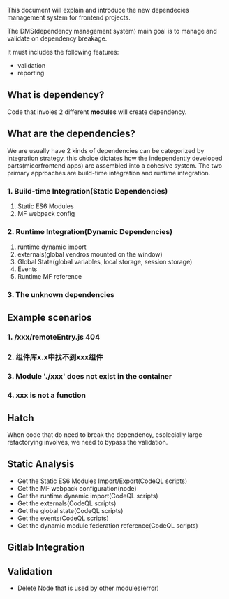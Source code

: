 This document will explain and introduce the new dependecies management system for frontend projects.

The DMS(dependency management system) main goal is to manage and validate on dependency breakage.

It must includes the following features:

- validation
- reporting

## What is dependency?

Code that involes 2 different **modules** will create dependency.

## What are the dependencies?

We are usually have 2 kinds of dependencies can be categorized by integration strategy, this choice dictates how the independently developed parts(micorfrontend apps) are assembled into a cohesive system. The two primary approaches are build-time integration and runtime integration.

### 1. Build-time Integration(Static Dependencies)

1. Static ES6 Modules
2. MF webpack config

### 2. Runtime Integration(Dynamic Dependencies)

1. runtime dynamic import
2. externals(global vendros mounted on the window)
3. Global State(global variables, local storage, session storage)
4. Events
5. Runtime MF reference

### 3. The unknown dependencies

## Example scenarios

### 1. /xxx/remoteEntry.js 404

### 2. 组件库x.x中找不到xxx组件

### 3. Module './xxx' does not exist in the container

### 4. xxx is not a function

## Hatch

When code that do need to break the dependency, esplecially large refactorying involves, we need to bypass the validation.

## Static Analysis

- Get the Static ES6 Modules Import/Export(CodeQL scripts)
- Get the MF webpack configuration(node)
- Get the runtime dynamic import(CodeQL scripts)
- Get the externals(CodeQL scripts)
- Get the global state(CodeQL scripts)
- Get the events(CodeQL scripts)
- Get the dynamic module federation reference(CodeQL scripts)

## Gitlab Integration

## Validation

- Delete Node that is used by other modules(error)
